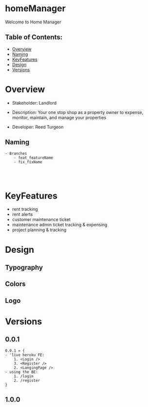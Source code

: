 # homeManager
Welcome to Home Manager

## Table of Contents:

- [Overview](#Overview)
- [Naming](#Naming)
- [KeyFeatures](#KeyFeatures)
- [Design](#Design)
- [Versions](#Versions)

# Overview

- Stakeholder: Landlord

- Description: Your one stop shop as a property owner to expense, monitor, maintain, and manage your properties

- Developer: Reed Turgeon

## Naming
    - Branches 
        - feat_featureName
        - fix_fixName

<br/>
<br/>

# KeyFeatures
- rent tracking
- rent alerts
- customer maintenance ticket
- maintenance admin ticket tracking & expensing
- project planning & tracking 

# Design

## Typography

## Colors

## Logo


# Versions

## 0.0.1 
    0.0.1 = {
    - 'live heroku FE: 
        1. <Login />
        3. <Register />
        2. <LangingPage />
    - using the BE: 
        1. /login
        2. /register
    }

## 1.0.0 

